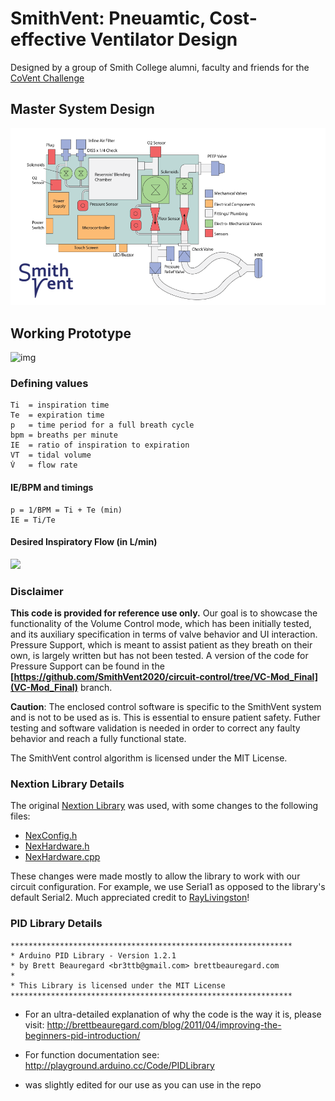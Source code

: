 # SmithVent: Pneuamtic, Cost-effective Ventilator Design
Designed by a group of Smith College alumni, faculty and friends for the [CoVent Challenge](https://www.coventchallenge.com/)

## Master System Design
![img](images/system-diagram.png)

## Working Prototype
![img](images/screen.png)

### Defining values
```
Ti  = inspiration time
Te  = expiration time
p   = time period for a full breath cycle
bpm = breaths per minute
IE  = ratio of inspiration to expiration
VT  = tidal volume
V̇   = flow rate 
```

#### IE/BPM and timings
```
p = 1/BPM = Ti + Te (min)
IE = Ti/Te
```

#### Desired Inspiratory Flow (in L/min)
![](https://bit.ly/3cZxs32)

### Disclaimer 
**This code is provided for reference use only.** Our goal is to showcase the functionality of the Volume Control mode, which has been initially tested, and its auxiliary specification in terms of valve behavior and UI interaction. Pressure Support, which is meant to assist patient as they breath on their own, is largely written but has not been tested. A version of the code for Pressure Support can be found in the **[https://github.com/SmithVent2020/circuit-control/tree/VC-Mod_Final](VC-Mod_Final)** branch.

**Caution**: The enclosed control software is specific to the SmithVent system and is not to be used as is. This is essential to ensure patient safety. Futher testing and software validation is needed in order to correct any faulty behavior and reach a fully functional state. 

The SmithVent control algorithm is licensed under the MIT License. 

### Nextion Library Details
The original [Nextion Library](https://github.com/itead/ITEADLIB_Arduino_Nextion) was used, with some changes to the following files:
- [NexConfig.h](https://github.com/SmithVent2020/circuit-control/blob/master/Nextion/NexConfig.h)
- [NexHardware.h](https://github.com/SmithVent2020/circuit-control/blob/master/Nextion/NexHardware.h)
- [NexHardware.cpp](https://github.com/SmithVent2020/circuit-control/blob/master/Nextion/NexHardware.cpp)

These changes were made mostly to allow the library to work with our circuit configuration. For example, we use Serial1 as opposed to the library's default Serial2.
Much appreciated credit to [RayLivingston](https://forum.arduino.cc/index.php?topic=620821.0)!

### PID Library Details

```
***************************************************************
* Arduino PID Library - Version 1.2.1
* by Brett Beauregard <br3ttb@gmail.com> brettbeauregard.com
*
* This Library is licensed under the MIT License
***************************************************************
 ```
 - For an ultra-detailed explanation of why the code is the way it is, please visit: 
   http://brettbeauregard.com/blog/2011/04/improving-the-beginners-pid-introduction/

 - For function documentation see:  http://playground.arduino.cc/Code/PIDLibrary
 
 - was slightly edited for our use as you can use in the repo


